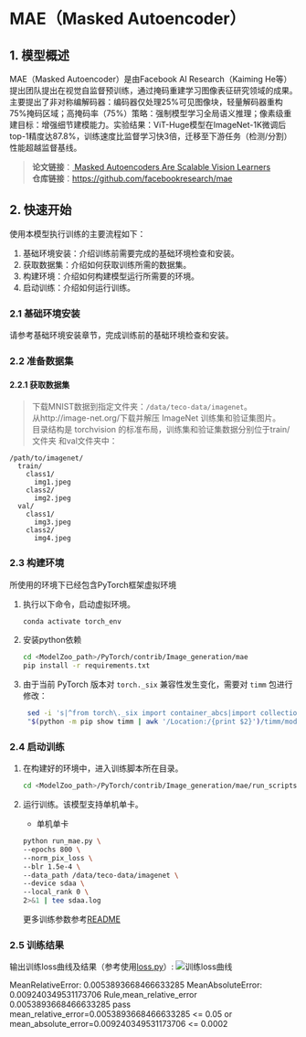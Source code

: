 
# **MAE（Masked Autoencoder）**
## 1. 模型概述  
MAE（Masked Autoencoder）是由Facebook AI Research（Kaiming He等）提出团队提出在视觉自监督预训练，通过掩码重建学习图像表征研究领域的成果。主要提出了非对称编解码器：编码器仅处理25%可见图像块，轻量解码器重构75%掩码区域；高掩码率（75%）策略：强制模型学习全局语义推理；像素级重建目标：增强细节建模能力。实验结果：ViT-Huge模型在ImageNet-1K微调后top-1精度达87.8%，训练速度比监督学习快3倍，迁移至下游任务（检测/分割）性能超越监督基线。
> **论文链接**：[ Masked Autoencoders Are Scalable Vision Learners](https://arxiv.org/abs/2111.06377)  
> **仓库链接**：https://github.com/facebookresearch/mae  

## 2. 快速开始  
使用本模型执行训练的主要流程如下：  
1. 基础环境安装：介绍训练前需要完成的基础环境检查和安装。  
2. 获取数据集：介绍如何获取训练所需的数据集。  
3. 构建环境：介绍如何构建模型运行所需要的环境。  
4. 启动训练：介绍如何运行训练。  

### 2.1 基础环境安装  

请参考基础环境安装章节，完成训练前的基础环境检查和安装。  

### 2.2 准备数据集  
#### 2.2.1 获取数据集  
> 下载MNIST数据到指定文件夹：```/data/teco-data/imagenet```。  
> 从http://image-net.org/下载并解压 ImageNet 训练集和验证集图片。  
> 目录结构是 torchvision 的标准布局，训练集和验证集数据分别位于train/文件夹 和val文件夹中：  
```
/path/to/imagenet/
  train/
    class1/
      img1.jpeg
    class2/
      img2.jpeg
  val/
    class1/
      img3.jpeg
    class2/
      img4.jpeg
```


### 2.3 构建环境

所使用的环境下已经包含PyTorch框架虚拟环境  
1. 执行以下命令，启动虚拟环境。  
    ```bash
    conda activate torch_env  
    ```
2. 安装python依赖  
    ```bash
    cd <ModelZoo_path>/PyTorch/contrib/Image_generation/mae
	pip install -r requirements.txt
    ```
3. 由于当前 PyTorch 版本对 `torch._six` 兼容性发生变化，需要对 `timm` 包进行修改：

   ```bash
    sed -i 's|^from torch\._six import container_abcs|import collections.abc as container_abcs|' \
    "$(python -m pip show timm | awk '/Location:/{print $2}')/timm/models/layers/helpers.py"
   ```
   
### 2.4 启动训练  
1. 在构建好的环境中，进入训练脚本所在目录。  
    ```bash
    cd <ModelZoo_path>/PyTorch/contrib/Image_generation/mae/run_scripts
    ```

2. 运行训练。该模型支持单机单卡。

    -  单机单卡
    ```bash
   python run_mae.py \
    --epochs 800 \
    --norm_pix_loss \
    --blr 1.5e-4 \
    --data_path /data/teco-data/imagenet \
    --device sdaa \
    --local_rank 0 \
    2>&1 | tee sdaa.log
    
   ```
    更多训练参数参考[README](run_scripts/README.md)

### 2.5 训练结果
输出训练loss曲线及结果（参考使用[loss.py](./run_scripts/loss.py)）: 
![训练loss曲线](./run_scripts/loss.jpg)

MeanRelativeError: 0.0053893668466633285
MeanAbsoluteError: 0.009240349531173706
Rule,mean_relative_error 0.0053893668466633285
pass mean_relative_error=0.0053893668466633285 <= 0.05 or mean_absolute_error=0.009240349531173706 <= 0.0002
